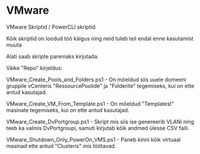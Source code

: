# VMware
VMware Skriptid / PowerCLI skriptid

Kõik skriptid on loodud töö käigus ning neid tuleb teil endal enne kasutamist muuta

Alati saab skripte paremaks kirjutada.

Väike "Repo" kirjeldus:

VMware_Create_Pools_and_Folders.ps1 - On mõeldud siis uuele domeeni gruppile vCenteris "RessourcePoolide" ja "Folderite" tegemiseks, kui on ette antud kasutajad.

VMware_Create_VM_From_Template.ps1 - On mõeldud "Templatest" masinate tegemiseks, kui on ette antud kasutajad.

VMware_Create_DvPortgroup.ps1 - Skript mis siis ise genereerib VLANi ning teeb ka valmis DvPortgroupi, samuti kirjutab kõik andmed ülesse CSV faili.

VMware_Shutdown_Only_PowerOn_VMS.ps1 - Paneb kinni kõik virtuaal masinad ette antud "Clusteris" mis töötavad.
